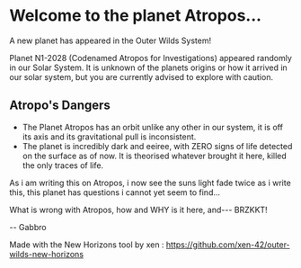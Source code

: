 # Welcome to the planet Atropos...
 A new planet has appeared in the Outer Wilds System!
 
 Planet N1-2028 (Codenamed Atropos for Investigations) appeared randomly in our Solar System. It is unknown of the planets origins or how it arrived in our solar system,
 but you are currently advised to explore with caution.

## Atropo's Dangers
- The Planet Atropos has an orbit unlike any other in our system, it is off its axis and its gravitational pull is inconsistent.
- The planet is incredibly dark and eeiree, with ZERO signs of life detected on the surface as of now. It is theorised whatever brought it here, killed the only traces of life.

As i am writing this on Atropos, i now see the suns light fade twice as i write this, this planet has questions i cannot yet seem to find...

What is wrong with Atropos, how and WHY is it here, and--- BRZKKT!

-- Gabbro

Made with the New Horizons tool by xen : https://github.com/xen-42/outer-wilds-new-horizons
